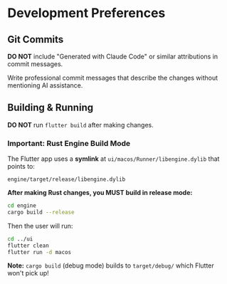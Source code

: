 # Development Preferences

## Git Commits

**DO NOT** include "Generated with Claude Code" or similar attributions in commit messages.

Write professional commit messages that describe the changes without mentioning AI assistance.

## Building & Running

**DO NOT** run `flutter build` after making changes.

### Important: Rust Engine Build Mode

The Flutter app uses a **symlink** at `ui/macos/Runner/libengine.dylib` that points to:
```
engine/target/release/libengine.dylib
```

**After making Rust changes, you MUST build in release mode:**
```bash
cd engine
cargo build --release
```

Then the user will run:
```bash
cd ../ui
flutter clean
flutter run -d macos
```

**Note:** `cargo build` (debug mode) builds to `target/debug/` which Flutter won't pick up!
